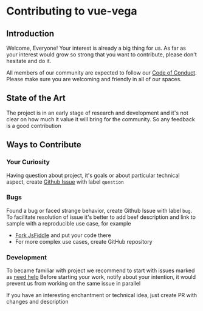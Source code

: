 # Contributing to vue-vega

## Introduction 

Welcome, Everyone! Your interest is already a big thing for us. As far as your
interest would grow so strong that you want to contribute, please don't hesitate and do it.

All members of our community are expected to follow our [Code of Conduct](CODE_OF_CONDUCT.md). 
Please make sure you are welcoming and friendly in all of our spaces.

## State of the Art

The project is in an early stage of research and development and it's not clear on how much it value it will bring for the community.
So any feedback is a good contribution

## Ways to Contribute

### Your Curiosity
 
Having question about project, it's goals or about particular technical aspect, 
create [Github Issue](https://github.com/nesterone/vue-vega/issues) with label `question`

### Bugs

Found a bug or faced strange behavior, create Github Issue with label `bug`. 
To facilitate resolution of issue it's better to add beef description and 
link to sample with a reproducible use case, for example

  * [Fork JsFiddle](https://jsfiddle.net/NesterOne/syvk7e04/) and put your code there
  * For more complex use cases, create GitHub repository
  
### Development

To became familiar with project we recommend to start with issues marked as 
[need help](https://github.com/nesterone/vue-vega/issues?q=is%3Aissue+is%3Aopen+label%3A%22help+wanted%22)
Before starting your work, notify about your intention, it would prevent us from working on the same issue in parallel

If you have an interesting enchantment or technical idea, just create PR with changes and description 
